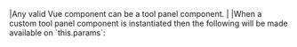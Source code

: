 <framework-specific-section frameworks="vue">
|Any valid Vue component can be a tool panel component.
|
|When a custom tool panel component is instantiated then the following will be made available on `this.params`:
</framework-specific-section>